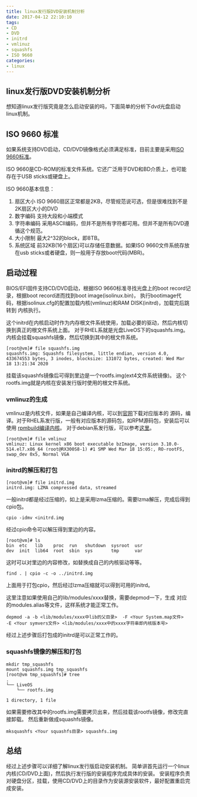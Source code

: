 ```yaml
---
title: linux发行版DVD安装机制分析
date: 2017-04-12 22:10:10
tags:
- CD
- DVD
- initrd
- vmlinuz
- squashfs
- ISO 9660
categories:
- linux
---
```

## linux发行版DVD安装机制分析

想知道linux发行版究竟是怎么启动安装的吗，下面简单的分析下dvd光盘启动linux机制。

## ISO 9660 标准

如果系统支持DVD启动，CD/DVD镜像格式必须满足标准，目前主要是采用[ISO 9660标准](http://www.ecma-international.org/publications/files/ECMA-ST/Ecma-119.pdf)。

ISO 9660是CD-ROM的标准文件系统。它还广泛用于DVD和BD介质上，也可能存在于USB sticks或硬盘上。

ISO 9660基本信息：

1. 扇区大小
   ISO 9660扇区正常都是2KB，尽管规范说可选，但是很难找到不是2K扇区大小的DVD
2. 数字编码
   支持大段和小端模式   
3. 字符串编码
   采用ASCII编码，但并不是所有字符都可用。但并不是所有DVD遵循这个规范。
4. 大小限制
   最大2^32的block，即8TB。
5. 系统区域
   前32KB(16个扇区)可以存储任意数据。如果ISO 9660文件系统存放在usb sticks或者硬盘，则一般用于存放boot代码(MBR)。
   
## 启动过程

BIOS/EFI固件支持CD/DVD启动，根据ISO 9660标准寻找光盘上的boot record记录，根据boot record进而找到boot image(isolinux.bin)，
执行bootimage代码，根据isolinux.cfg的配置加载内核(vmlinuz)和RAM DISK(initrd)，加载完后跳转到
内核执行。

这个initrd在内核启动时作为内存根文件系统使用，加载必要的驱动，然后内核切换到真正的根文件系统上面。
对于RHEL系就是光盘LiveOS下的squashfs.img。内核会挂载squashfs镜像，然后切换到其中的根文件系统。
```
[root@vm]# file squashfs.img
squashfs.img: Squashfs filesystem, little endian, version 4.0, 433674553 bytes, 3 inodes, blocksize: 131072 bytes, created: Wed Mar 18 13:21:34 2020
```
挂载该squashfs镜像后可得到里边是一个rootfs.img(ext4文件系统镜像)。
这个rootfs.img就是内核在安装发行版时使用的根文件系统。

### vmlinuz的生成

vmlinuz是内核文件，如果是自己编译内核，可以到[官网](https://www.kernel.org/)下载对应版本的
源码，编译。对于RHEL系发行版，一般有对应版本的源码包，如RPM源码包，安装后可以使用
[rpmbuild编译内核](https://fedoraproject.org/wiki/Building_a_custom_kernel/Source_RPM)。
对于debian系发行版，可以参考[这里](https://blog.lpxin.com/2019/05/15/%E4%BD%BF%E7%94%A8make-kpkg%E7%BC%96%E8%AF%91deb%E5%86%85%E6%A0%B8%E5%AE%89%E8%A3%85%E5%8C%85/)。

```
[root@vm]# file vmlinuz
vmlinuz: Linux kernel x86 boot executable bzImage, version 3.10.0-514.el7.x86_64 (root@RX300S8-1) #1 SMP Wed Mar 18 15:05:, RO-rootFS, swap_dev 0x5, Normal VGA
```

### initrd的解压和打包

```
[root@vm]# file initrd.img
initrd.img: LZMA compressed data, streamed
```

一般initrd都是经过压缩的，如上是采用lzma压缩的。需要lzma解压，完成后得到cpio包。
```
cpio -idmv <initrd.img
```

经过cpio命令可以解压得到里边的内容。
```
[root@vm]# ls
bin  etc   lib    proc  run   shutdown  sysroot  usr
dev  init  lib64  root  sbin  sys       tmp      var
```
这时可以对里边的内容修改，如替换成自己的内核驱动等等。

```
find . | cpio -c -o ../initrd.img
```
上面用于打包cpio，然后经过lzma压缩就可以得到可用的initrd。

这里注意如果使用自己的lib/modules/xxxx替换，需要depmod一下，生成
对应的modules.alias等文件，这样系统才能正常工作。

```
depmod -a -b <lib/modules/xxxx中lib的父目录>  -F <Your System.map文件>  -E <Your symvers文件> <lib/modules/xxxx中的xxxx字符串即内核版本号>
```
经过上述步骤后打包成的initrd是可以正常工作的。

### squashfs镜像的解压和打包

```
mkdir tmp_squashfs
mount squashfs.img tmp_squashfs
[root@vm tmp_squashfs]# tree
.
└── LiveOS
    └── rootfs.img

1 directory, 1 file
```
如果需要修改其中的rootfs.img需要拷贝出来，然后挂载该rootfs镜像，修改完直接卸载。
然后重新做成squashfs镜像。
```
mksquashfs <Your squashfs目录> squashfs.img
```

## 总结

经过上述步骤可以详细了解linux发行版启动安装机制。
简单讲首先运行一个linux内核(CD/DVD上面)，然后执行发行版的安装程序完成具体的安装。
安装程序负责对硬盘分区，挂载，使用CD/DVD上的目录作为安装源安装软件，最好配置重启完成安装。

